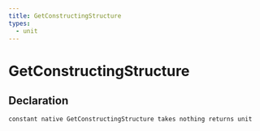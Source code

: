 ```yaml
---
title: GetConstructingStructure
types:
  - unit
---
```


# GetConstructingStructure

## Declaration

```
constant native GetConstructingStructure takes nothing returns unit
```